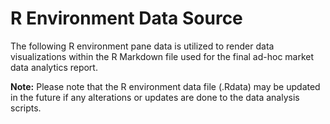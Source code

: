 # R Environment Data Source
The following R environment pane data is utilized to render data visualizations within the R Markdown file used for the final ad-hoc market data analytics report.

**Note:** Please note that the R environment data file  (.Rdata) may be updated in the future if any alterations or updates are done to the data analysis scripts. 
